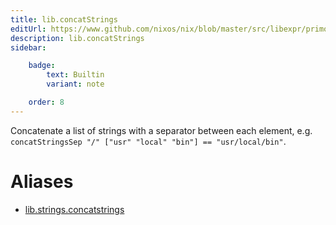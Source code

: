 ```yaml
---
title: lib.concatStrings
editUrl: https://www.github.com/nixos/nix/blob/master/src/libexpr/primops.cc
description: lib.concatStrings
sidebar:

    badge:
        text: Builtin
        variant: note

    order: 8
---
```


Concatenate a list of strings with a separator between each
element, e.g. `concatStringsSep "/" ["usr" "local" "bin"] ==
"usr/local/bin"`.


# Aliases

- [lib.strings.concatstrings](/nix-doc-comments/reference/lib/strings/lib-strings-concatstrings)



